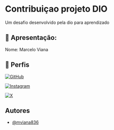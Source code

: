 
# Contribuiçao projeto DIO

Um desafio desenvolvido pela dio para aprendizado

## 👤 Apresentação:
Nome: Marcelo Viana

## 🔗 Perfis

[![GitHub](https://img.shields.io/badge/GitHub-100000?style=for-the-badge&logo=github&logoColor=white)](https://github.com/mviana836)

[![Instagram](https://img.shields.io/badge/-Instagram-%23E4405F?style=for-the-badge&logo=instagram&logoColor=white)](https://www.instagram.com/m.viana836/)

[![X](https://img.shields.io/badge/X-000?style=for-the-badge&logo=x)](https://x.com/EStrassburguer)

## Autores

- [@mviana836](https://www.github.com/mviana836)

